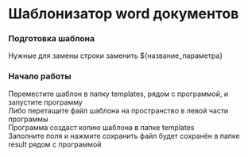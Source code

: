# Шаблонизатор word документов  
### Подготовка шаблона  
Нужные для замены строки заменить ${название_параметра}
### Начало работы
Переместите шаблон в папку templates, рядом с программой, и запустите программу  
Либо перетащите файл шаблона на пространство в левой части программы  
Программа создаст копию шаблона в папке templates  
Заполните поля и нажмите сохранить файл будет сохранён в папке result рядом с программой
